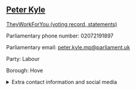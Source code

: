 ## <a href="https://members.parliament.uk/member/4505/contact">Peter Kyle</a>

<a href="https://www.theyworkforyou.com/mp/25418/peter_kyle/hove">TheyWorkForYou (voting record, statements)</a> 

Parliamentary phone number: 02072191897 

Parliamentary email: peter.kyle.mp@parliament.uk 

Party: Labour 

Borough: Hove 

<details><summary>Extra contact information and social media</summary> 
<li>Website: http://www.peterkyle.co.uk/</li>
<li>Twitter: https://twitter.com/peterkyle</li>
<li>Constituency office phone number: 01273933380</li>
<li>Constituency office email: hove.portslade@parliament.uk</li>
<li>Facebook: https://www.facebook.com/hoveandportslade</li>
<li>Instagram:</li>
<li>Youtube:</li>
<li>Linkedin:</li>
<li>Government department phone number:</li>
<li>Government department email:</li>
<li>Threads:</li>
<li>Party office phone number:</li>
<li>Party office email:</li>
<li>Tiktok:</li>
</details>